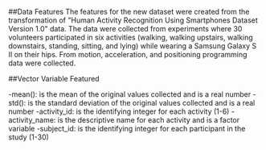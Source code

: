 ##Data Features
The features for the new dataset were created from the transformation of "Human Activity Recognition Using Smartphones Dataset Version 1.0" data. The data were collected from experiments where 30 volunteers participated in six activities (walking, walking upstairs, walking downstairs, standing, sitting, and lying) while wearing a Samsung Galaxy S II on their hips. From motion, acceleration, and positioning programming data were collected.

##Vector Variable Featured

 -mean(): is the mean of the original values collected and is a real number
 -std(): is the standard deviation of the original values collected and is a real
    number
 -activity_id: is the identifying integer for each activity (1-6)
 -activity_name: is the descriptive name for each activity and is a factor variable
 -subject_id: is the identifying integer for each participant in the study (1-30)
